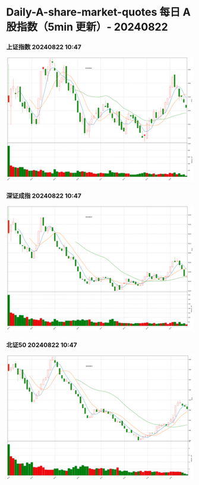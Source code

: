 
# Daily-A-share-market-quotes 每日 A 股指数（5min 更新）- 20240822

### 上证指数 20240822 10:47
![](./fig/2024/8/20240822-sh000001.png)

### 深证成指 20240822 10:47
![](./fig/2024/8/20240822-sz399001.png)

### 北证50 20240822 10:47
![](./fig/2024/8/20240822-bj899050.png)
